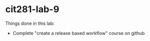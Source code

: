 # cit281-lab-9
Things done in this lab:
- Complete "create a release based workflow" course on github
